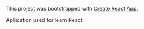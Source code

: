 This project was bootstrapped with [Create React App](https://github.com/facebookincubator/create-react-app).

Apllication used for learn React


